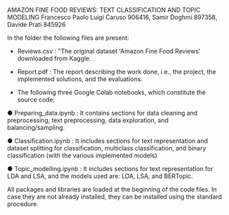 AMAZON FINE FOOD REVIEWS: TEXT CLASSIFICATION AND TOPIC MODELING 
Francesco Paolo Luigi Caruso 906416, Samir Doghmi 897358, Davide Prati 845926


In the folder the following files are present:

-	Reviews.csv : "The original dataset 'Amazon Fine Food Reviews' downloaded from Kaggle. 

-	Report.pdf : The report describing the work done, i.e., the project, the implemented solutions, and the evaluations.

-	The following three Google Colab notebooks, which constitute the source code:
  
●	Preparing_data.ipynb : It contains sections for data cleaning and preprocessing, text preprocessing, data exploration, and balancing/sampling.

●	Classification.ipynb : It includes sections for text representation and dataset splitting for classification, multiclass classification, and binary classification (with the various implemented models)

●	Topic_modelling.ipynb : It includes sections for text representation for LDA and LSA, and the models used are: LDA, LSA, and BERTopic.

All packages and libraries are loaded at the beginning of the code files. In case they are not already installed, they can be installed using the standard procedure.
